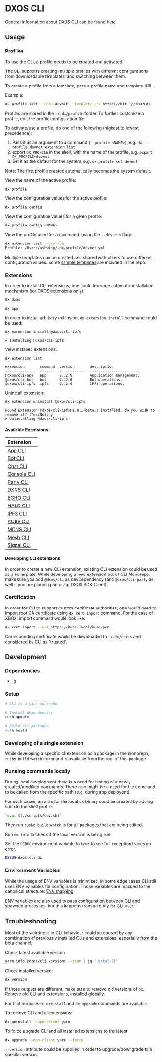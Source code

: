 # DXOS CLI

General information about DXOS CLI can be found [here](../../README.md)

## Usage

### Profiles

To use the CLI, a profile needs to be created and activated.

The CLI supports creating multiple profiles with different configurations from downloadable templates, and switching between them.

To create a profile from a template, pass a profile name and template URL.

Example:

```bash
dx profile init --name devnet --template-url https://bit.ly/3M37HBT
```

Profiles are stored in the `~/.dx/profile` folder. To further customize a profile, edit the profile configuration file.

To activate/use a profile, do one of the following (highest to lowest precedence):

1. Pass it as an argument to a command (`--profile <NAME>`), e.g. `dx --profile devnet extension list`
2. export `DX_PROFILE` in the shell, with the name of the profile, e.g. `export DX_PROFILE=devnet`
3. Set it as the default for the system, e.g. `dx profile set devnet`

Note: The first profile created automatically becomes the system default.

View the name of the active profile:

```bash
dx profile
```

View the configuration values for the active profile:

```bash
dx profile config
```

View the configuration values for a given profile:

```bash
dx profile config <NAME>
```

View the profile used for a command (using the `--dry-run` flag):

```bash
dx extension list --dry-run
Profile: /Users/ashwinp/.dx/profile/devnet.yml
```

Multiple templates can be created and shared with others to use different configuration values. 
Some [sample templates](./profiles/README.md) are included in the repo.

### Extensions

In order to install CLI extensions, one could leverage automatic installation mechanism (for DXOS extensions only):

```bash
dx dxns
```

```bash
dx app
```

In order to install arbitrary extension, `dx extension install` command could be used:

```
dx extension install @dxos/cli-ipfs

✔ Installing @dxos/cli-ipfs
```

View installed extensions:

```
dx extension list

extension       command  version       description
--------------  -------  ------------  -----------------------
@dxos/cli-app   app      2.12.0        Application management.
@dxos/cli-bot   bot      2.12.0        Bot operations.
@dxos/cli-ipfs  ipfs     2.12.0        IPFS operations.
```

Uninstall extension:

```
dx extension uninstall @dxos/cli-ipfs

Found Extension @dxos/cli-ipfs@1.0.1-beta.2 installed, do you wish to remove it? (Yes/No): y
✔ Uninstalling @dxos/cli-ipfs
```

#### Available Extensions

| Extension |
| :------------ |
| [App CLI](../cli-app/README.md) |
| [Bot CLI](../cli-bot/README.md) |
| [Chat CLI](../cli-chat/README.md) |
| [Console CLI](../cli-console/README.md) |
| [Party CLI](../cli-party/README.md) |
| [DXNS CLI](../cli-dxns/README.md) |
| [ECHO CLI](../cli-echo/README.md) |
| [HALO CLI](../cli-halo/README.md) |
| [IPFS CLI](../cli-ipfs/README.md) |
| [KUBE CLI](../cli-kube/README.md) |
| [MDNS CLI](../cli-mdns/README.md) |
| [Mesh CLI](../cli-mesh/README.md) |
| [Signal CLI](../cli-signal/README.md) |

#### Developing CLI extensions

In order to create a new CLI extension, existing CLI extension could be used as a boilerplate. 
While developing a new extension out of CLI Monorepo, make sure you add `@dxos/cli` as devDependency (and `@dxos/cli-party` as well if you are planning on using DXOS SDK Client).

### Certification

In order for CLI to support custom certificate authorities, one would need to import root CA certificate using `dx cert import` command. For the case of XBOX, import command would look like:

```bash
dx cert import --url https://kube.local/kube.pem
```

<!--TODO(egor): Host cert on .well-known endpoint?-->

Corresponding certificate would be downloaded to `~/.dx/certs` and considered by CLI as "trusted".

## Development

### Dependencies

- [jq](https://stedolan.github.io/jq/)

### Setup

```bash
# CLI is a yarn monorepo

# Install dependencies
rush update

# Build all packages
rush build
```

### Developing of a single extension

While developing a specific cli extension as a package in the monorepo, `rushx build:watch` command is available from the root of this package.

### Running commands locally

During local development there is a need for testing of a newly created/modified commands. There also might be a need for the command to be called from the specific path (e.g. during app deployent).

For such cases, an alias for the local dx binary coud be created by adding such to the shell profile:

```bash
`eval $(./scripts/dev.sh)`
```

Then run `rushx build:watch` in for all packages that are being edited.

Run `dx info` to check if the local version is being run.

Set the `DEBUG` environment variable to `true` to see full exception traces on error.

```bash
DEBUG=dxos:cli dx
````

### Environment Variables

While the usage of ENV variables is minimized, in some edge cases CLI still uses ENV variables for configuration. 
Those variables are mapped to the canonical structure: [ENV mapping](../cli-core/src/env-map.json)

ENV variables are also used to pass configuration between CLI and spawned processes, but this happens transparently for CLI user.

## Troubleshooting

Most of the weirdness in CLI behaviour could be caused by any combination of previously installed CLIs and extensions, especially from the beta channel;

Check latest available version:

```bash
yarn info @dxos/cli versions --json | jq '.data[-1]'
```

Check installed version:

```bash
dx version
```

If those outputs are different, make sure to remove old versions of `dx`.
Remove old CLI and extensions, installed globally.

For that purpose `dx uninstall` and `dx upgrade` commands are available.

To remove CLI and all extensions:

```bash
dx uninstall --npm-client yarn
```

To force upgrade CLI and all installed extensions to the latest:

```bash
dx upgrade --npm-client yarn --force
```

`--version` attribute could be supplied in order to upgrade/downgrade to a specific version.
